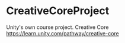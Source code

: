 # CreativeCoreProject
Unity's own course project. Creative Core https://learn.unity.com/pathway/creative-core
